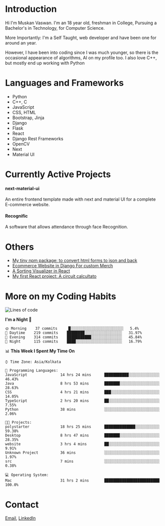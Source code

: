 <!-- - I’m currently working on:
&nbsp;&nbsp;&nbsp;&nbsp;&nbsp;&nbsp; *Circuits*[https://muskanvaswan.github.io/circuits] which, as the name suggests,  is a calculator for solving circuits with ease. This is my first React project
#### I’m currently learning : 
&nbsp;&nbsp;&nbsp;&nbsp;&nbsp;&nbsp; React.js
#### Ask me about:
&nbsp;&nbsp;&nbsp;&nbsp;&nbsp;&nbsp; Anything
#### How to reach me:
&nbsp;&nbsp;&nbsp;&nbsp;&nbsp;&nbsp; Email[mailto:muskanvaswan@gmail.com] LinkedIn[https://www.linkedin.com/in/muskan-vaswan?lipi=urn%3Ali%3Apage%3Ad_flagship3_profile_view_base_contact_details%3B%2FQpdlv5fQ12Ru4DkW2TysA%3D%3D]
#### Pronouns:
&nbsp;&nbsp;&nbsp;&nbsp;&nbsp;&nbsp; Her -->

# Introduction
Hi I'm Muskan Vaswan.
I'm an 18 year old,
freshman in College,
Pursuing a Bachelor's in Technology, for Computer Science.

More Importantly: I'm a Self Taught, web developer and have been one for around an year.

However, I have been into coding since I was much younger, so there is the occasional appearance of algorithms, AI on my profile too. I also love C++, but mostly end up working with Python


# Languages and Frameworks

- Python
- C++, C
- JavaScript
- CSS, HTML 
- Bootstrap, Jinja
- Django
- Flask
- React 
- Django Rest Frameworks
- OpenCV
- Next
- Material UI

# Currently Active Projects

#### next-material-ui
An entire frontend template made with next and material UI for a complete E-commerce website.

#### Recognific
A software that allows attendance through face Recognition.

# Others
- [My tiny npm package: to convert html forms to json and back](https://www.npmjs.com/package/forms-dynamically)
- [Ecommerce Website in Django For custom Merch](https://merch-commerce.herokuapp.com/)
- [A Sorting Visualizer in React](https://muskanvaswan.github.io/SortingVisualizer/)
- [My first React project: A circuit calcultato](https://muskanvaswan.github.io/circuits)

# More on my Coding Habits

<!--START_SECTION:waka-->
![Lines of code](https://img.shields.io/badge/From%20Hello%20World%20I%27ve%20Written-183491%20lines%20of%20code-blue)

**I'm a Night 🦉** 

```text
🌞 Morning    37 commits     █░░░░░░░░░░░░░░░░░░░░░░░░   5.4% 
🌆 Daytime    219 commits    ████████░░░░░░░░░░░░░░░░░   31.97% 
🌃 Evening    314 commits    ███████████░░░░░░░░░░░░░░   45.84% 
🌙 Night      115 commits    ████░░░░░░░░░░░░░░░░░░░░░   16.79%

```


📊 **This Week I Spent My Time On** 

```text
⌚︎ Time Zone: Asia/Kolkata

💬 Programming Languages: 
JavaScript               14 hrs 24 mins      ███████████░░░░░░░░░░░░░░   46.43% 
Java                     8 hrs 53 mins       ███████░░░░░░░░░░░░░░░░░░   28.63% 
CSS                      4 hrs 21 mins       ███░░░░░░░░░░░░░░░░░░░░░░   14.05% 
TypeScript               2 hrs 20 mins       ██░░░░░░░░░░░░░░░░░░░░░░░   7.55% 
Python                   38 mins             ░░░░░░░░░░░░░░░░░░░░░░░░░   2.06%

🐱‍💻 Projects: 
polystarter              18 hrs 25 mins      ██████████████░░░░░░░░░░░   59.38% 
Desktop                  8 hrs 47 mins       ███████░░░░░░░░░░░░░░░░░░   28.35% 
website                  3 hrs 4 mins        ██░░░░░░░░░░░░░░░░░░░░░░░   9.91% 
Unknown Project          36 mins             ░░░░░░░░░░░░░░░░░░░░░░░░░   1.97% 
src                      7 mins              ░░░░░░░░░░░░░░░░░░░░░░░░░   0.38%

💻 Operating System: 
Mac                      31 hrs 2 mins       █████████████████████████   100.0%

```


<!--END_SECTION:waka-->

# Contact

[Email](mailto:muskanvaswan@gmail.com), [LinkedIn](https://www.linkedin.com/in/muskan-vaswan?lipi=urn%3Ali%3Apage%3Ad_flagship3_profile_view_base_contact_details%3B%2FQpdlv5fQ12Ru4DkW2TysA%3D%3D)



